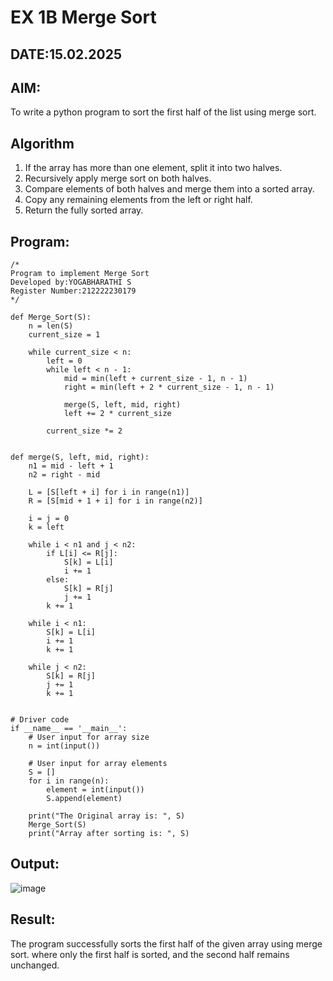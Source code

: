 # EX 1B Merge Sort
## DATE:15.02.2025
## AIM:
To write a python program to sort the first half of the list using merge sort.

## Algorithm
1. If the array has more than one element, split it into two halves.
2. Recursively apply merge sort on both halves.
3. Compare elements of both halves and merge them into a sorted array.
4. Copy any remaining elements from the left or right half.
5. Return the fully sorted array.
   
## Program:
```
/*
Program to implement Merge Sort
Developed by:YOGABHARATHI S 
Register Number:212222230179  
*/
```
```
def Merge_Sort(S):
    n = len(S)
    current_size = 1

    while current_size < n:
        left = 0
        while left < n - 1:
            mid = min(left + current_size - 1, n - 1)
            right = min(left + 2 * current_size - 1, n - 1)

            merge(S, left, mid, right)
            left += 2 * current_size

        current_size *= 2


def merge(S, left, mid, right):
    n1 = mid - left + 1
    n2 = right - mid

    L = [S[left + i] for i in range(n1)]
    R = [S[mid + 1 + i] for i in range(n2)]

    i = j = 0
    k = left

    while i < n1 and j < n2:
        if L[i] <= R[j]:
            S[k] = L[i]
            i += 1
        else:
            S[k] = R[j]
            j += 1
        k += 1

    while i < n1:
        S[k] = L[i]
        i += 1
        k += 1

    while j < n2:
        S[k] = R[j]
        j += 1
        k += 1


# Driver code
if __name__ == '__main__':
    # User input for array size
    n = int(input())

    # User input for array elements
    S = []
    for i in range(n):
        element = int(input())
        S.append(element)

    print("The Original array is: ", S)
    Merge_Sort(S)
    print("Array after sorting is: ", S)

```
## Output:
![image](https://github.com/user-attachments/assets/fb2b7027-544f-47cc-9f58-68936dda1a9e)

## Result:
The program successfully sorts the first half of the given array using merge sort. where only the first half is sorted, and the second half remains unchanged.
